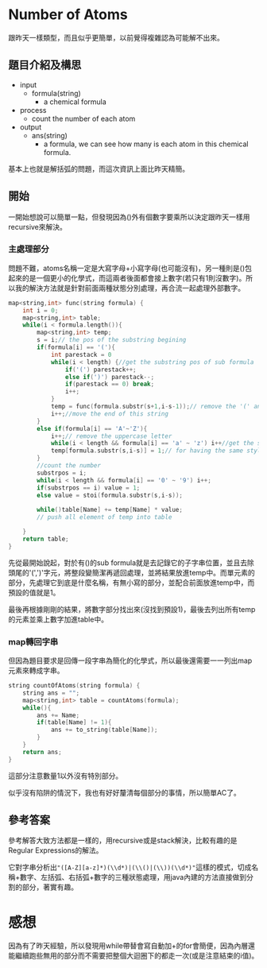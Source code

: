 # Number of Atoms
跟昨天一樣類型，而且似乎更簡單，以前覺得複雜認為可能解不出來。

## 題目介紹及構思
- input
  - formula(string)
    - a chemical formula
- process
  - count the number of each atom
- output
  - ans(string)
    - a formula, we can see how many is each atom in this chemical formula.

基本上也就是解括弧的問題，而這次資訊上面比昨天精簡。

## 開始
一開始想說可以簡單一點，但發現因為()外有個數字要乘所以決定跟昨天一樣用recursive來解決。

### 主處理部分

問題不難，atoms名稱一定是大寫字母+小寫字母(也可能沒有)，另一種則是()包起來的是一個更小的化學式，而這兩者後面都會接上數字(若只有1則沒數字)。所以我的解決方法就是針對前面兩種狀態分別處理，再合流一起處理外部數字。

```C++ = 
map<string,int> func(string formula) {
    int i = 0;
    map<string,int> table;
    while(i < formula.length()){
        map<string,int> temp;
        s = i;// the pos of the substring begining 
        if(formula[i] == '('){
            int parestack = 0
            while(i < length) {//get the substring pos of sub formula
                if('(') parestack++;
                else if(')') parestack--;
                if(parestack == 0) break;
                i++;
            }
            temp = func(formula.substr(s+1,i-s-1));// remove the '(' and ')'
            i++;//move the end of this string
        }
        else if(formula[i] == 'A'~'Z'){
            i++;// remove the uppercase letter
            while(i < length && formula[i] == 'a' ~ 'z') i++//get the substring pos of sub formula
            temp[formula.substr(s,i-s)] = 1;// for having the same style to do count
        }
        //count the number
        substrpos = i;
        while(i < length && formula[i] == '0' ~ '9') i++;
        if(substrpos == i) value = 1;
        else value = stoi(formula.substr(s,i-s));
        
        while()table[Name] += temp[Name] * value;
        // push all element of temp into table 

    }
    return table;
}
```
先從最開始說起，對於有()的sub formula就是去記錄它的子字串位置，並且去除頭尾的'(',')'字元，將整段變簡潔再遞回處理，並將結果放進temp中。而單元素的部分，先處理它到底是什麼名稱，有無小寫的部分，並配合前面放進temp中，而預設的值就是1。

最後再根據剛剛的結果，將數字部分找出來(沒找到預設1)，最後去列出所有temp的元素並乘上數字加進table中。

### map轉回字串
但因為題目要求是回傳一段字串為簡化的化學式，所以最後還需要一一列出map元素來轉成字串。
```C++ = 
string countOfAtoms(string formula) {
    string ans = "";
    map<string,int> table = countAtoms(formula);
    while(){
        ans += Name;
        if(table[Name] != 1){
            ans += to_string(table[Name]);
        }
    }
    return ans;
}
```
這部分注意數量1以外沒有特別部分。

似乎沒有陷阱的情況下，我也有好好釐清每個部分的事情，所以簡單AC了。

## 參考答案
參考解答大致方法都是一樣的，用recursive或是stack解決，比較有趣的是Regular Expressions的解法。

它對字串分析出`"([A-Z][a-z]*)(\\d*)|(\\()|(\\))(\\d*)"`這樣的模式，切成名稱+數字、左括弧、右括弧+數字的三種狀態處理，用java內建的方法直接做到分割的部分，著實有趣。

# 感想
因為有了昨天經驗，所以發現用while帶替會寫自動加+的for會簡便，因為內層還能繼續跑些無用的部分而不需要把整個大迴圈下的都走一次(或是注意結束的i值)。